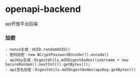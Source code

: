 # openapi-backend
api开放平台后端


### 加密
```
- nonce生成：UUID.randomUUID()
- 密码加密：new BCryptPasswordEncoder().encode()
- apiKey生成：DigestUtils.md5DigestAsHex((username + new SecureRandom().nextInt()).getBytes());
- api签名加密：DigestUtils.md5DigestAsHex(apiKey.getBytes())
```



